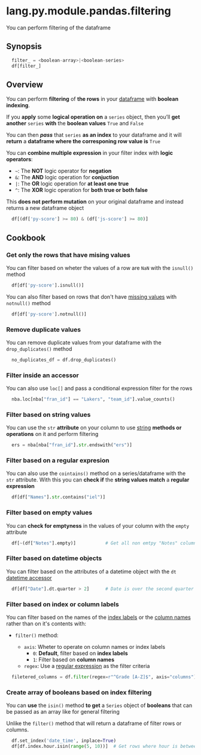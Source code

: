 # lang.py.module.pandas.filtering

You can perform filtering of the dataframe

## Synopsis

```py
  filter_ = <boolean-array>|<boolean-series>
  df[filter_]
```

## Overview

You can perform **filtering** of **the rows** in your [dataframe](./5t4z.md)
with **boolean indexing**.

If you **apply** some **logical operation on** a `series` object, then you’ll
**get another** `series` **with** the **boolean values** `True` and `False`

You can then **_pass_** that `series` **as an index** to your dataframe and it will
**return** a **dataframe where the corresponing row value is** `True`

You can **combine multiple expression** in your filter index with **logic
operators**:

- `~`: The **NOT** logic operator for **negation**
- `&`: The **AND** logic operation for **conjuction**
- `|`: The **OR** logic operation for **at least one true**
- `^`: The **XOR** logic operation for **both true or both false**

This **does not perform mutation** on your original dataframe and instead
returns a new dataframe object

```py
  df[(df['py-score'] >= 80) & (df['js-score'] >= 80)]
```

## Cookbook

### Get only the rows that have mising values

You can filter based on wheter the values of a row are `NaN` with the
`isnull()` method

```py
  df[df['py-score'].isnull()]
```

You can also filter based on rows that don't have [missing values](./yptc.md) with
`notnull()` method

```py
  df[df['py-score'].notnull()]
```

### Remove duplicate values

You can remove duplicate values from your dataframe with the
`drop_duplicates()` method

```py
  no_duplicates_df = df.drop_duplicates()
```

### Filter inside an accessor

You can also use `loc[]` and pass a conditional expression filter for the rows

```py
  nba.loc[nba["fran_id"] == "Lakers", "team_id"].value_counts()
```

### Filter based on string values

You can use the `str` **attribute** on your column to use [string](./4t3v.md)
**methods or operations** on it and perform filtering

```py
  ers = nba[nba["fran_id"].str.endswith("ers")]
```

### Filter based on a regular expresion

You can also use the `cointains()` method on a series/dataframe with the `str`
attribute. With this you can **check if** the **string values match** a **regular
expression**

```py
  df[df["Names"].str.contains("iel")]
```

### Filter based on empty values

You can **check for emptyness** in the values of your column with the `empty`
attribute

```py
  df[~(df["Notes"].empty)]           # Get all non emtpy "Notes" columns
```

### Filter based on datetime objects

You can filter based on the attributes of a datetime object with the `dt`
[datetime accessor](./umhf.md)

```py
  df[df["Date"].dt.quarter > 2]      # Date is over the second quarter of the year
```

### Filter based on index or column labels

You can filter based on the names of the [index labels](./271q.md) or the
[column names](./6j2u.md) rather than on it's contents with:

- `filter()` method:

  - `axis`: Wheter to operate on column names or index labels
    - `0`: **Default**, filter based on **index labels**
    - `1`: Filter based on **column names**
  - `regex`: Use a [regular expression](./cbw4.md) as the filter criteria

```py
  filetered_columns = df.filter(regex=r"^Grade [A-Z]$", axis="columns")
```

### Create array of booleans based on index filtering

You can **use** the `isin()` method **to get** a `Series` object of
**booleans** that can be passed as an array like for general filtering

Unlike the `filter()` method that will return a dataframe of filter rows or
columns.

```py
  df.set_index('date_time', inplace=True)
  df[df.index.hour.isin(range(5, 10))]  # Get rows where hour is between 5 and 10
```
